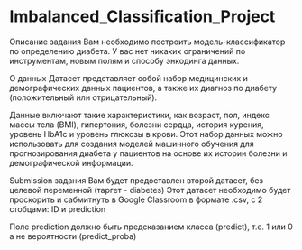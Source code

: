 # Imbalanced_Classification_Project


Описание задания
Вам необходимо построить модель-классификатор по определению диабета. У вас нет никаких ограничений по инструментам, новым полям и способу энкодинга данных.

О данных
Датасет представляет собой набор медицинских и демографических данных пациентов, а также их диагноз по диабету (положительный или отрицательный).

Данные включают такие характеристики, как возраст, пол, индекс массы тела (BMI), гипертония, болезни сердца, история курения, уровень HbA1c и уровень глюкозы в крови. Этот набор данных можно использовать для создания моделей машинного обучения для прогнозирования диабета у пациентов на основе их истории болезни и демографической информации.

Submission задания
Вам будет предоставлен второй датасет, без целевой переменной (таргет - diabetes) Этот датасет необходимо будет проскорить и сабмитнуть в Google Classroom в формате .csv, с 2 стобцами: ID и prediction

Поле prediction должно быть предсказанием класса (predict), т.е. 1 или 0 а не вероятности (predict_proba)
